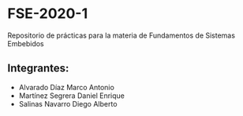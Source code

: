 # FSE-2020-1
Repositorio de prácticas para la materia de Fundamentos de Sistemas Embebidos

## Integrantes:
* Alvarado Díaz Marco Antonio
* Martínez Segrera Daniel Enrique
* Salinas Navarro Diego Alberto
